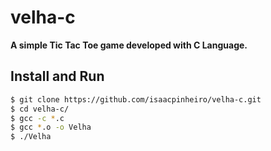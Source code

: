 # velha-c
**A simple Tic Tac Toe game developed with C Language.**

## Install and Run

```sh
$ git clone https://github.com/isaacpinheiro/velha-c.git
$ cd velha-c/
$ gcc -c *.c
$ gcc *.o -o Velha
$ ./Velha
```
